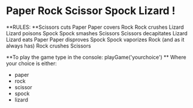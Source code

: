 # Paper Rock Scissor Spock Lizard ! 

**RULES: 
**Scissors cuts Paper
Paper covers Rock
Rock crushes Lizard
Lizard poisons Spock
Spock smashes Scissors
Scissors decapitates Lizard
Lizard eats Paper
Paper disproves Spock
Spock vaporizes Rock
(and as it always has) Rock crushes Scissors



**To play the game type in the console: playGame('yourchoice') 
**
Where your choice is either: 
- paper
- rock
- scissor
- spock
- lizard





